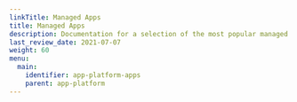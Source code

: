 ```yaml
---
linkTitle: Managed Apps
title: Managed Apps
description: Documentation for a selection of the most popular managed apps by Giant Swarm.
last_review_date: 2021-07-07
weight: 60
menu:
  main:
    identifier: app-platform-apps
    parent: app-platform
---
```

